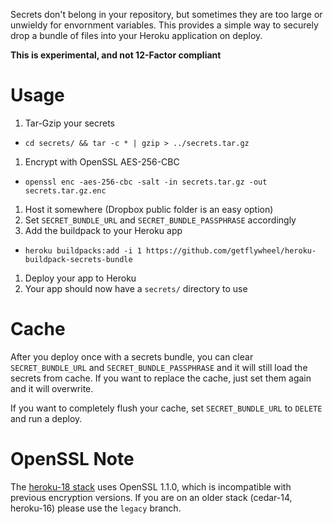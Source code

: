 Secrets don't belong in your repository, but sometimes they are too large or unwieldy for envornment variables.  This provides a simple way to securely drop a bundle of files into your Heroku application on deploy.

__This is experimental, and not 12-Factor compliant__

# Usage

1. Tar-Gzip your secrets
  * `cd secrets/ && tar -c * | gzip > ../secrets.tar.gz`
1. Encrypt with OpenSSL AES-256-CBC
  * `openssl enc -aes-256-cbc -salt -in secrets.tar.gz -out secrets.tar.gz.enc`
1. Host it somewhere (Dropbox public folder is an easy option)
1. Set `SECRET_BUNDLE_URL` and `SECRET_BUNDLE_PASSPHRASE` accordingly
1. Add the buildpack to your Heroku app
  * `heroku buildpacks:add -i 1 https://github.com/getflywheel/heroku-buildpack-secrets-bundle`
1. Deploy your app to Heroku
1. Your app should now have a `secrets/` directory to use

# Cache

After you deploy once with a secrets bundle, you can clear `SECRET_BUNDLE_URL` and `SECRET_BUNDLE_PASSPHRASE` and it will still load the secrets from cache.  If you want to replace the cache, just set them again and it will overwrite.

If you want to completely flush your cache, set `SECRET_BUNDLE_URL` to `DELETE` and run a deploy.

# OpenSSL Note

The [heroku-18 stack](https://devcenter.heroku.com/articles/stack-packages) uses OpenSSL 1.1.0, which is incompatible with previous encryption versions.  If you are on an older stack (cedar-14, heroku-16) please use the `legacy` branch.
